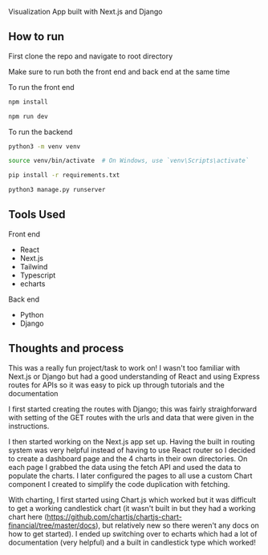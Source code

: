 Visualization App built with Next.js and Django

## How to run

First clone the repo and navigate to root directory

Make sure to run both the front end and back end at the same time

To run the front end

```bash
npm install

npm run dev
```

To run the backend

```bash
python3 -m venv venv

source venv/bin/activate  # On Windows, use `venv\Scripts\activate`

pip install -r requirements.txt

python3 manage.py runserver
```

## Tools Used

Front end
- React
- Next.js
- Tailwind
- Typescript
- echarts 

Back end
- Python
- Django

## Thoughts and process

This was a really fun project/task to work on! I wasn't too familiar with Next.js or Django but had a good understanding of React and using Express routes for APIs so it was easy to pick up through tutorials and the documentation

I first started creating the routes with Django; this was fairly straighforward with setting of the GET routes with the urls and data that were given in the instructions. 

I then started working on the Next.js app set up. Having the built in routing system was very helpful instead of having to use React router so I decided to create a dashboard page and the 4 charts in their own directories. On each page I grabbed the data using the fetch API and used the data to populate the charts. I later configured the pages to all use a custom Chart component I created to simplify the code duplication with fetching.

With charting, I first started using Chart.js which worked but it was difficult to get a working candlestick chart (it wasn't built in but they had a working chart here (https://github.com/chartjs/chartjs-chart-financial/tree/master/docs), but relatively new so there weren't any docs on how to get started). I ended up switching over to echarts which had a lot of documentation (very helpful) and a built in candlestick type which worked!





